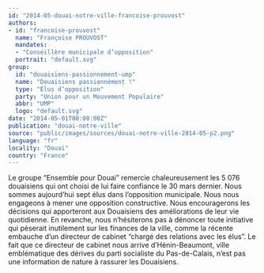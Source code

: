 ```yaml
---
id: "2014-05-douai-notre-ville-francoise-prouvost"
authors:
- id: "francoise-prouvost"
  name: "Françoise PROUVOST"
  mandates: 
  - "Conseillère municipale d’opposition"
  portrait: "default.svg"
group:
  id: "douaisiens-passionnement-ump"
  name: "Douaisiens passionnément !"
  type: "Élus d’opposition"
  party: "Union pour un Mouvement Populaire"
  abbr: "UMP"
  logo: "default.svg"
date: "2014-05-01T00:00:00Z"
publication: "douai-notre-ville"
source: "public/images/sources/douai-notre-ville-2014-05-p2.png"
language: "fr"
locality: "Douai"
country: "France"
---
```


Le groupe “Ensemble pour Douai” remercie chaleureusement les 5 076 douaisiens qui ont choisi de lui faire confiance le 30 mars dernier. Nous sommes aujourd’hui sept élus dans l’opposition municipale. Nous nous engageons à mener une opposition constructive. Nous encouragerons les décisions qui apporteront aux Douaisiens des améliorations de leur vie quotidienne. En revanche, nous n’hésiterons pas à dénoncer toute initiative qui pèserait inutilement sur les finances de la ville, comme la récente embauche d’un directeur de cabinet “chargé des relations avec les élus”. Le fait que ce directeur de cabinet nous arrive d’Hénin-Beaumont, ville emblématique des dérives du parti socialiste du Pas-de-Calais, n’est pas une information de nature à rassurer les Douaisiens.
